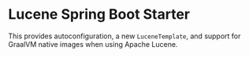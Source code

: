 # Lucene Spring Boot Starter

This provides autoconfiguration, a new `LuceneTemplate`, and support for GraalVM native images when using Apache Lucene.

